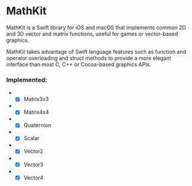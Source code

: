 # MathKit

MathKit is a Swift library for iOS and macOS that implements common 2D and 3D vector and matrix functions, useful for games or vector-based graphics.

MathKit takes advantage of Swift language features such as function and operator overloading and struct methods to provide a more elegant interface than most C, C++ or Cocoa-based graphics APIs.

### Implemented:
- - [x] Matrix3x3
- - [x] Matrix4x4
- - [x] Quaternion
- - [x] Scalar
- - [x] Vector2
- - [x] Vector3
- - [x] Vector4
